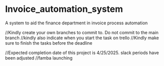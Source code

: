 # Invoice_automation_system
A system to aid the finance department in invoice process automation

//Kindly create your own branches to commit to. Do not commit to the main branch
//kindly also indicate when you start the task on trello
//Kindly make sure to finish the tasks before the deadline

//Expected completion date of this project is 4/25/2025. slack periods have been adjusted
//famba launching

